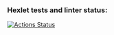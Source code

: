 ### Hexlet tests and linter status:
[![Actions Status](https://github.com/webdb81/frontend-project-44/workflows/hexlet-check/badge.svg)](https://github.com/webdb81/frontend-project-44/actions)